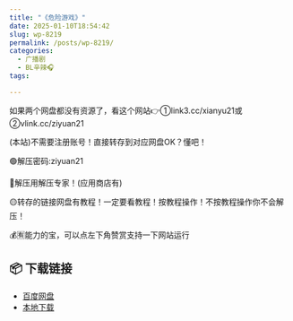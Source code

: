```yaml
---
title: "《危险游戏》"
date: 2025-01-10T18:54:42
slug: wp-8219
permalink: /posts/wp-8219/
categories:
  - 广播剧
  - BL辛辣🎧
tags:

---
```


如果两个网盘都没有资源了，看这个网站👉①link3.cc/xianyu21或②vlink.cc/ziyuan21

(本站)不需要注册账号！直接转存到对应网盘OK？懂吧！

🟢解压密码:ziyuan21

🔵解压用解压专家！(应用商店有)

🟡转存的链接网盘有教程！一定要看教程！按教程操作！不按教程操作你不会解压！

💰🈶能力的宝，可以点左下角赞赏支持一下网站运行

## 📦 下载链接
- [百度网盘](https://blziyuan21.com/pay-download/8219?key=aea1e27658&down_id=0)
- [本地下载](https://blziyuan21.com/pay-download/8219?key=aea1e27658&down_id=1)

